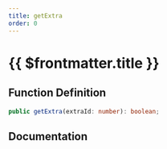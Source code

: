 ```yaml
---
title: getExtra
order: 0
---
```


# {{ $frontmatter.title }}

## Function Definition

```ts
public getExtra(extraId: number): boolean;
```

## Documentation

<!--@include: ./parts/getExtra.md-->
